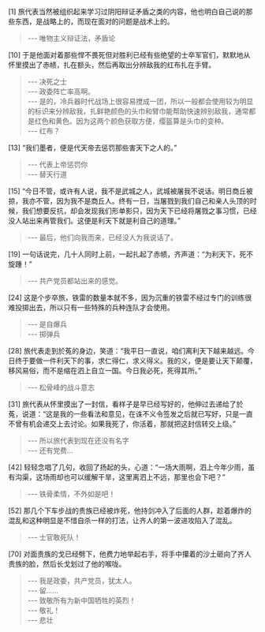 
[1] 旅代表当然被组织起来学习过阴阳辩证矛盾之类的内容，他也明白自己说的那些东西，是战略上的，而现在面对的问题是战术上的。
>--- 唯物主义辩证法，矛盾论<br>

[10] 于是他面对着那些悍不畏死但对胜利已经有些绝望的士卒军官们，默默地从怀里摸出了赤帻，扎在额头，然后再取出分辨敌我的红布扎在手臂。
>--- 决死之士<br>
>--- 政委阵亡率高啊。<br>
>--- 是的，冷兵器时代战场上很容易搅成一团，所以一般都会使用较为明显的标识来分辨敌我，扎鲜艳颜色的头巾和臂巾能帮助快速辨别敌我，通常都是红色和黄色。因为这两个颜色获取方便，缨盔算是头巾的变种。<br>
>--- 红布？<br>

[13] “我们墨者，便是代天帝去惩罚那些害天下之人的。”
>--- 代表上帝惩罚你<br>
>--- 替天行道<br>

[15] “今日不管，或许有人说，我不是武城之人，武城被屠我不说话。明日商丘被掠，我亦不管，因为我不是商丘人。终有一日，当屠戮到我们自己和亲人头顶的时候，我们想要反抗，却会发现我们形单影只，因为天下已经将屠戮之事习惯，已经没人站出来再管我们。这便是利天下就是利自己的道理。”
>--- 最后，他们向我而来，已经没人为我说话了。<br>

[19] 一句话说完，几十人同时上前，一起扎起了赤帻，齐声道：“为利天下，死不旋踵！”
>--- 共产党员都站出来的感觉。<br>

[24] 这是个步卒旅，铁雷的数量本就不多，因为沉重的铁雷不经过专门的训练很难投掷出去，所以只有一些特殊的兵种连队才会使用。
>--- 是自爆兵<br>
>--- 掷弹兵<br>

[28] 旅代表走到於菟的身边，笑道：“我平日一直说，咱们离利天下越来越远。今日终于要做一件利天下的事，求仁得仁，求义得义。我的义，便是要让天下颠覆，移风易俗，而不是缩在泗上自立一国。今日我必死，死得其所。”
>--- 松骨峰的战斗意志<br>

[31] 旅代表从怀里摸出了一封信，看样子是早已经写好的，他伸过去递给了於菟，说道：“这是我的一些看法和意见，在诛不义令签发之后就已写好，只是一直不曾有机会递交上去讨论。如果我死了，你活着，那就把这封信转交上级。”
>--- 所以旅代表到现在还没有名字<br>
>--- 还有党费...<br>

[42] 轻轻念唱了几句，收回了扬起的头，心道：“一场大雨啊，泗上今年少雨，虽有沟渠，这场雨却也可以缓解干旱，这里离泗上不远，那里也会下吧？”
>--- 铁骨柔情，不外如是吧！<br>

[52] 那几个下车步战的贵族已经被炸死，他持剑冲入了后面的人群，趁着爆炸的混乱和这种明显是不惜自杀一样的打法，让齐人的第一波进攻陷入了混乱。
>--- 士官敢死队！<br>

[70] 对面贵族的戈已经劈下，他费力地举起右手，将手中攥着的沙土砸向了齐人贵族的脸，然后长戈划过了他的喉咙。
>--- 我是政委，共产党员，犹太人。<br>
>--- 留……<br>
>--- 致敬所有为新中国牺牲的英烈！<br>
>--- 敬礼！<br>
>--- 悲壮<br>
